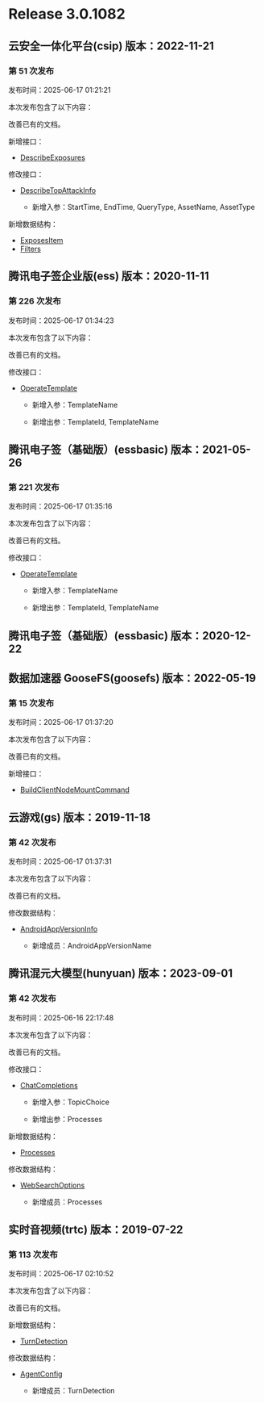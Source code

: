 # Release 3.0.1082

## 云安全一体化平台(csip) 版本：2022-11-21

### 第 51 次发布

发布时间：2025-06-17 01:21:21

本次发布包含了以下内容：

改善已有的文档。

新增接口：

* [DescribeExposures](https://cloud.tencent.com/document/api/664/119762)

修改接口：

* [DescribeTopAttackInfo](https://cloud.tencent.com/document/api/664/104060)

	* 新增入参：StartTime, EndTime, QueryType, AssetName, AssetType


新增数据结构：

* [ExposesItem](https://cloud.tencent.com/document/api/664/90825#ExposesItem)
* [Filters](https://cloud.tencent.com/document/api/664/90825#Filters)



## 腾讯电子签企业版(ess) 版本：2020-11-11

### 第 226 次发布

发布时间：2025-06-17 01:34:23

本次发布包含了以下内容：

改善已有的文档。

修改接口：

* [OperateTemplate](https://cloud.tencent.com/document/api/1323/117837)

	* 新增入参：TemplateName

	* 新增出参：TemplateId, TemplateName




## 腾讯电子签（基础版）(essbasic) 版本：2021-05-26

### 第 221 次发布

发布时间：2025-06-17 01:35:16

本次发布包含了以下内容：

改善已有的文档。

修改接口：

* [OperateTemplate](https://cloud.tencent.com/document/api/1420/117838)

	* 新增入参：TemplateName

	* 新增出参：TemplateId, TemplateName




## 腾讯电子签（基础版）(essbasic) 版本：2020-12-22



## 数据加速器 GooseFS(goosefs) 版本：2022-05-19

### 第 15 次发布

发布时间：2025-06-17 01:37:20

本次发布包含了以下内容：

改善已有的文档。

新增接口：

* [BuildClientNodeMountCommand](https://cloud.tencent.com/document/api/1424/119763)



## 云游戏(gs) 版本：2019-11-18

### 第 42 次发布

发布时间：2025-06-17 01:37:31

本次发布包含了以下内容：

改善已有的文档。

修改数据结构：

* [AndroidAppVersionInfo](https://cloud.tencent.com/document/api/1162/40743#AndroidAppVersionInfo)

	* 新增成员：AndroidAppVersionName




## 腾讯混元大模型(hunyuan) 版本：2023-09-01

### 第 42 次发布

发布时间：2025-06-16 22:17:48

本次发布包含了以下内容：

改善已有的文档。

修改接口：

* [ChatCompletions](https://cloud.tencent.com/document/api/1729/105701)

	* 新增入参：TopicChoice

	* 新增出参：Processes


新增数据结构：

* [Processes](https://cloud.tencent.com/document/api/1729/101838#Processes)

修改数据结构：

* [WebSearchOptions](https://cloud.tencent.com/document/api/1729/101838#WebSearchOptions)

	* 新增成员：Processes




## 实时音视频(trtc) 版本：2019-07-22

### 第 113 次发布

发布时间：2025-06-17 02:10:52

本次发布包含了以下内容：

改善已有的文档。

新增数据结构：

* [TurnDetection](https://cloud.tencent.com/document/api/647/44055#TurnDetection)

修改数据结构：

* [AgentConfig](https://cloud.tencent.com/document/api/647/44055#AgentConfig)

	* 新增成员：TurnDetection




